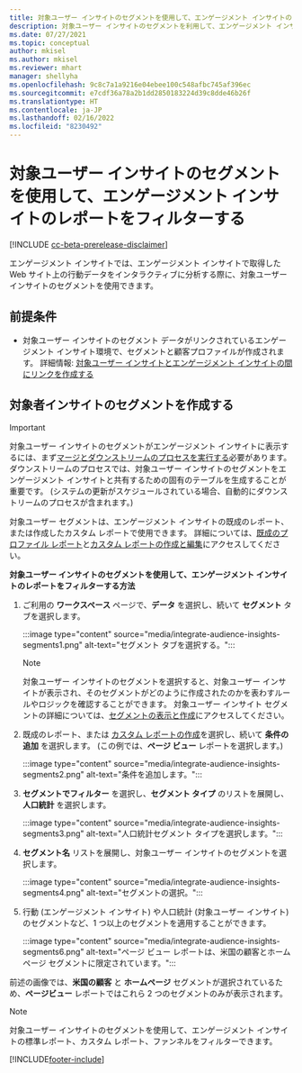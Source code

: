 ```yaml
---
title: 対象ユーザー インサイトのセグメントを使用して、エンゲージメント インサイトのレポートをフィルターする
description: 対象ユーザー インサイトのセグメントを利用して、エンゲージメント インサイトで取得した顧客の Web サイト上の行動データをインタラクティブに分析します。
ms.date: 07/27/2021
ms.topic: conceptual
author: mkisel
ms.author: mkisel
ms.reviewer: mhart
manager: shellyha
ms.openlocfilehash: 9c8c7a1a9216e04ebee100c548afbc745af396ec
ms.sourcegitcommit: e7cdf36a78a2b1dd2850183224d39c8dde46b26f
ms.translationtype: HT
ms.contentlocale: ja-JP
ms.lasthandoff: 02/16/2022
ms.locfileid: "8230492"
---
```

# <a name="use-audience-insights-segments-to-filter-engagement-insights-reports"></a>対象ユーザー インサイトのセグメントを使用して、エンゲージメント インサイトのレポートをフィルターする

[!INCLUDE [cc-beta-prerelease-disclaimer](includes/cc-beta-prerelease-disclaimer.md)]

エンゲージメント インサイトでは、エンゲージメント インサイトで取得した Web サイト上の行動データをインタラクティブに分析する際に、対象ユーザー インサイトのセグメントを使用できます。

## <a name="prerequisite"></a>前提条件

- 対象ユーザー インサイトのセグメント データがリンクされているエンゲージメント インサイト環境で、セグメントと顧客プロファイルが作成されます。 詳細情報: [対象ユーザー インサイトとエンゲージメント インサイトの間にリンクを作成する](integrate-audience-insights-engagement-insights.md)

## <a name="create-audience-insights-segments"></a>対象者インサイトのセグメントを作成する 

> [!IMPORTANT]
> 対象ユーザー インサイトのセグメントがエンゲージメント インサイトに表示するには、まず[マージとダウンストリームのプロセスを実行する](../audience-insights/merge-entities.md)必要があります。 ダウンストリームのプロセスでは、対象ユーザー インサイトのセグメントをエンゲージメント インサイトと共有するための固有のテーブルを生成することが重要です。 (システムの更新がスケジュールされている場合、自動的にダウンストリームのプロセスが含まれます。)

対象ユーザー セグメントは、エンゲージメント インサイトの既成のレポート、または作成したカスタム レポートで使用できます。 詳細については、[既成のプロファイル レポート](profile-reports.md)と[カスタム レポートの作成と編集](custom-reports.md)にアクセスしてください。

**対象ユーザー インサイトのセグメントを使用して、エンゲージメント インサイトのレポートをフィルターする方法**

1. ご利用の **ワークスペース** ページで、**データ** を選択し、続いて **セグメント** タブを選択します。

    :::image type="content" source="media/integrate-audience-insights-segments1.png" alt-text="セグメント タブを選択する。":::

   >[!NOTE]
   > 対象ユーザー インサイトのセグメントを選択すると、対象ユーザー インサイトが表示され、そのセグメントがどのように作成されたのかを表わすルールやロジックを確認することができます。 対象ユーザー インサイト セグメントの詳細については、[セグメントの表示と作成](../audience-insights/segments.md)にアクセスしてください。

2. 既成のレポート、または [カスタム レポートの作成](custom-reports.md)を選択し、続いて **条件の追加** を選択します。 (この例では、**ページ ビュー** レポートを選択します。)

    :::image type="content" source="media/integrate-audience-insights-segments2.png" alt-text="条件を追加します。":::

3. **セグメントでフィルター** を選択し、**セグメント タイプ** のリストを展開し、**人口統計** を選択します。

    :::image type="content" source="media/integrate-audience-insights-segments3.png" alt-text="人口統計セグメント タイプを選択します。":::

4. **セグメント名** リストを展開し、対象ユーザー インサイトのセグメントを選択します。

    :::image type="content" source="media/integrate-audience-insights-segments4.png" alt-text="セグメントの選択。":::

5. 行動 (エンゲージメント インサイト) や人口統計 (対象ユーザー インサイト) のセグメントなど、1 つ以上のセグメントを適用することができます。 

    :::image type="content" source="media/integrate-audience-insights-segments6.png" alt-text="ページ ビュー レポートは、米国の顧客とホームページ セグメントに限定されています。":::

前述の画像では、**米国の顧客** と **ホームページ** セグメントが選択されているため、**ページビュー** レポートではこれら 2 つのセグメントのみが表示されます。 


>[!NOTE]
> 対象ユーザー インサイトのセグメントを使用して、エンゲージメント インサイトの標準レポート、カスタム レポート、ファンネルをフィルターできます。 


[!INCLUDE[footer-include](../includes/footer-banner.md)]